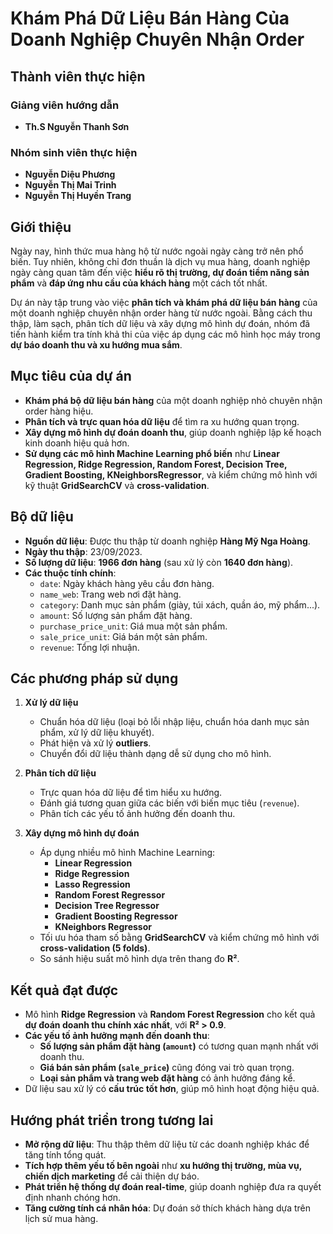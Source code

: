 # Khám Phá Dữ Liệu Bán Hàng Của Doanh Nghiệp Chuyên Nhận Order

## Thành viên thực hiện

### **Giảng viên hướng dẫn**
- **Th.S Nguyễn Thanh Sơn**

### **Nhóm sinh viên thực hiện**
- **Nguyễn Diệu Phương**
- **Nguyễn Thị Mai Trinh**
- **Nguyễn Thị Huyền Trang**

## Giới thiệu

Ngày nay, hình thức mua hàng hộ từ nước ngoài ngày càng trở nên phổ biến. Tuy nhiên, không chỉ đơn thuần là dịch vụ mua hàng, doanh nghiệp ngày càng quan tâm đến việc **hiểu rõ thị trường, dự đoán tiềm năng sản phẩm** và **đáp ứng nhu cầu của khách hàng** một cách tốt nhất.

Dự án này tập trung vào việc **phân tích và khám phá dữ liệu bán hàng** của một doanh nghiệp chuyên nhận order hàng từ nước ngoài. Bằng cách thu thập, làm sạch, phân tích dữ liệu và xây dựng mô hình dự đoán, nhóm đã tiến hành kiểm tra tính khả thi của việc áp dụng các mô hình học máy trong **dự báo doanh thu và xu hướng mua sắm**.

## Mục tiêu của dự án

- **Khám phá bộ dữ liệu bán hàng** của một doanh nghiệp nhỏ chuyên nhận order hàng hiệu.
- **Phân tích và trực quan hóa dữ liệu** để tìm ra xu hướng quan trọng.
- **Xây dựng mô hình dự đoán doanh thu**, giúp doanh nghiệp lập kế hoạch kinh doanh hiệu quả hơn.
- **Sử dụng các mô hình Machine Learning phổ biến** như **Linear Regression, Ridge Regression, Random Forest, Decision Tree, Gradient Boosting, KNeighborsRegressor**, và kiểm chứng mô hình với kỹ thuật **GridSearchCV** và **cross-validation**.

## Bộ dữ liệu

- **Nguồn dữ liệu**: Được thu thập từ doanh nghiệp **Hàng Mỹ Nga Hoàng**.
- **Ngày thu thập**: 23/09/2023.
- **Số lượng dữ liệu**: **1966 đơn hàng** (sau xử lý còn **1640 đơn hàng**).
- **Các thuộc tính chính**:
  - `date`: Ngày khách hàng yêu cầu đơn hàng.
  - `name_web`: Trang web nơi đặt hàng.
  - `category`: Danh mục sản phẩm (giày, túi xách, quần áo, mỹ phẩm...).
  - `amount`: Số lượng sản phẩm đặt hàng.
  - `purchase_price_unit`: Giá mua một sản phẩm.
  - `sale_price_unit`: Giá bán một sản phẩm.
  - `revenue`: Tổng lợi nhuận.

## Các phương pháp sử dụng

1. **Xử lý dữ liệu**
   - Chuẩn hóa dữ liệu (loại bỏ lỗi nhập liệu, chuẩn hóa danh mục sản phẩm, xử lý dữ liệu khuyết).
   - Phát hiện và xử lý **outliers**.
   - Chuyển đổi dữ liệu thành dạng dễ sử dụng cho mô hình.

2. **Phân tích dữ liệu**
   - Trực quan hóa dữ liệu để tìm hiểu xu hướng.
   - Đánh giá tương quan giữa các biến với biến mục tiêu (`revenue`).
   - Phân tích các yếu tố ảnh hưởng đến doanh thu.

3. **Xây dựng mô hình dự đoán**
   - Áp dụng nhiều mô hình Machine Learning:
     - **Linear Regression**
     - **Ridge Regression**
     - **Lasso Regression**
     - **Random Forest Regressor**
     - **Decision Tree Regressor**
     - **Gradient Boosting Regressor**
     - **KNeighbors Regressor**
   - Tối ưu hóa tham số bằng **GridSearchCV** và kiểm chứng mô hình với **cross-validation (5 folds)**.
   - So sánh hiệu suất mô hình dựa trên thang đo **R²**.

## Kết quả đạt được

- Mô hình **Ridge Regression** và **Random Forest Regression** cho kết quả **dự đoán doanh thu chính xác nhất**, với **R² > 0.9**.
- **Các yếu tố ảnh hưởng mạnh đến doanh thu**:
  - **Số lượng sản phẩm đặt hàng (`amount`)** có tương quan mạnh nhất với doanh thu.
  - **Giá bán sản phẩm (`sale_price`)** cũng đóng vai trò quan trọng.
  - **Loại sản phẩm và trang web đặt hàng** có ảnh hưởng đáng kể.
- Dữ liệu sau xử lý có **cấu trúc tốt hơn**, giúp mô hình hoạt động hiệu quả.

## Hướng phát triển trong tương lai

- **Mở rộng dữ liệu**: Thu thập thêm dữ liệu từ các doanh nghiệp khác để tăng tính tổng quát.
- **Tích hợp thêm yếu tố bên ngoài** như **xu hướng thị trường, mùa vụ, chiến dịch marketing** để cải thiện dự báo.
- **Phát triển hệ thống dự đoán real-time**, giúp doanh nghiệp đưa ra quyết định nhanh chóng hơn.
- **Tăng cường tính cá nhân hóa**: Dự đoán sở thích khách hàng dựa trên lịch sử mua hàng.
